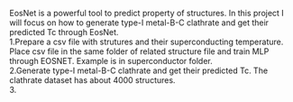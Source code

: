 EosNet is a powerful tool to predict property of structures. In this project I will focus on how to generate type-I metal-B-C clathrate and get their predicted Tc through EosNet.  
1.Prepare a csv file with strutures and their superconducting temperature. Place csv file in the same folder of related structure file and train MLP through EOSNET. Example is in superconductor folder.  
2.Generate type-I metal-B-C clathrate and get their predicted Tc. The clathrate dataset has about 4000 structures.  
3.
